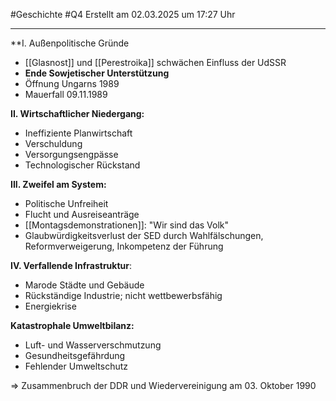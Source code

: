 #Geschichte #Q4 Erstellt am 02.03.2025 um 17:27 Uhr

---

**I. Außenpolitische Gründe
- [[Glasnost]] und [[Perestroika]] schwächen Einfluss der UdSSR
- **Ende Sowjetischer Unterstützung**
- Öffnung Ungarns 1989
- Mauerfall 09.11.1989

**II. Wirtschaftlicher Niedergang:**
- Ineffiziente Planwirtschaft
- Verschuldung
- Versorgungsengpässe
- Technologischer Rückstand

**III. Zweifel am System:**
- Politische Unfreiheit
- Flucht und Ausreiseanträge
- [[Montagsdemonstrationen]]: "Wir sind das Volk"
- Glaubwürdigkeitsverlust der SED durch Wahlfälschungen, Reformverweigerung, Inkompetenz der Führung

**IV. Verfallende Infrastruktur**:
- Marode Städte und Gebäude
- Rückständige Industrie; nicht wettbewerbsfähig
- Energiekrise

**Katastrophale Umweltbilanz:**
- Luft- und Wasserverschmutzung
- Gesundheitsgefährdung
- Fehlender Umweltschutz

$\Rightarrow$ Zusammenbruch der DDR und Wiedervereinigung am 03. Oktober 1990